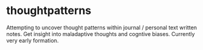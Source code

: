 # thoughtpatterns
Attempting to uncover thought patterns within journal / personal text written notes.  Get insight into maladaptive thoughts and cogntive biases. Currently very early formation. 
